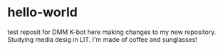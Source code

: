# hello-world
test reposit for DMM
K-bot here making changes to my new repository. Studying media desig in LIT. I'm made of coffee and sunglasses! 
